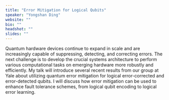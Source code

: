 ```yaml
---
title: "Error Mitigation for Logical Qubits"
speaker: "Yongshan Ding"
website: ""
bio: ""
headshot: ""
slides: ""
---
```


Quantum hardware devices continue to expand in scale and are increasingly capable of suppressing, detecting, and correcting errors. The next challenge is to develop the crucial systems architecture to perform various computational tasks on emerging hardware more robustly and efficiently. My talk will introduce several recent results from our group at Yale about utilizing quantum error mitigation for logical error-corrected and error-detected qubits. I will discuss how error mitigation can be used to enhance fault tolerance schemes, from logical qubit encoding to logical error learning.

